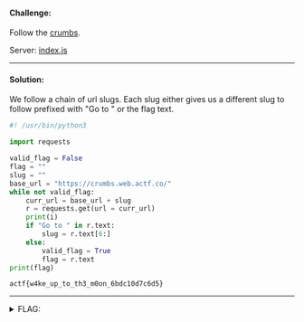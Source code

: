 #### Challenge:

Follow the [crumbs](https://crumbs.web.actf.co).

Server: [index.js](./index.js ":ignore")

---

#### Solution:

We follow a chain of url slugs. Each slug either gives us a different slug to follow prefixed with "Go to " or the flag text.

```py
#! /usr/bin/python3

import requests

valid_flag = False
flag = ""
slug = ""
base_url = "https://crumbs.web.actf.co/"
while not valid_flag:
    curr_url = base_url + slug
    r = requests.get(url = curr_url)
    print(i)
    if "Go to " in r.text:
        slug = r.text[6:]
    else:
        valid_flag = True
        flag = r.text
print(flag)
```
```
actf{w4ke_up_to_th3_m0on_6bdc10d7c6d5}
```

---

<details><summary>FLAG:</summary>

```
actf{w4ke_up_to_th3_m0on_6bdc10d7c6d5}
```

</details>
<br/>
